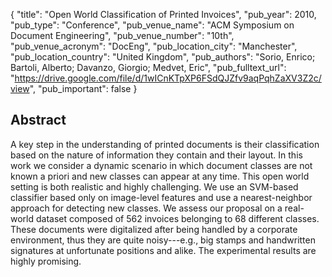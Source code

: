 {
  "title": "Open World Classification of Printed Invoices",
  "pub_year": 2010,
  "pub_type": "Conference",
  "pub_venue_name": "ACM Symposium on Document Engineering",
  "pub_venue_number": "10th",
  "pub_venue_acronym": "DocEng",
  "pub_location_city": "Manchester",
  "pub_location_country": "United Kingdom",
  "pub_authors": "Sorio, Enrico; Bartoli, Alberto; Davanzo, Giorgio; Medvet, Eric",
  "pub_fulltext_url": "https://drive.google.com/file/d/1wICnKTpXP6FSdQJZfv9aqPqhZaXV3Z2c/view",
  "pub_important": false
}

## Abstract
A key step in the understanding of printed documents is their classification based on the nature of information they contain and their layout. In this work we consider a dynamic scenario in which document classes are not known a priori and new classes can appear at any time. This open world setting is both realistic and highly challenging. We use an SVM-based classifier based only on image-level features and use a nearest-neighbor approach for detecting new classes. We assess our proposal on a real-world dataset composed of 562 invoices belonging to 68 different classes. These documents were digitalized after being handled by a corporate environment, thus they are quite noisy---e.g., big stamps and handwritten signatures at unfortunate positions and alike. The experimental results are highly promising.
